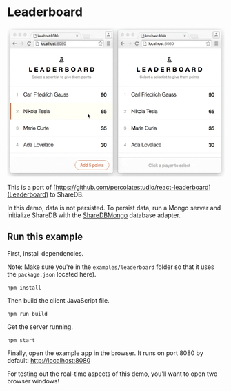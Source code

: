# Leaderboard

![Demo](demo.gif)

This is a port of [https://github.com/percolatestudio/react-leaderboard](Leaderboard) to
ShareDB.

In this demo, data is not persisted. To persist data, run a Mongo
server and initialize ShareDB with the
[ShareDBMongo](https://github.com/teamwork/sharedb-mongo) database adapter.

## Run this example

First, install dependencies.

Note: Make sure you're in the `examples/leaderboard` folder so that it uses the `package.json` located here).

```
npm install
```

Then build the client JavaScript file.
```
npm run build
```

Get the server running.
```
npm start
```

Finally, open the example app in the browser. It runs on port 8080 by default:
[http://localhost:8080](http://localhost:8080)

For testing out the real-time aspects of this demo, you'll want to open two browser windows!
